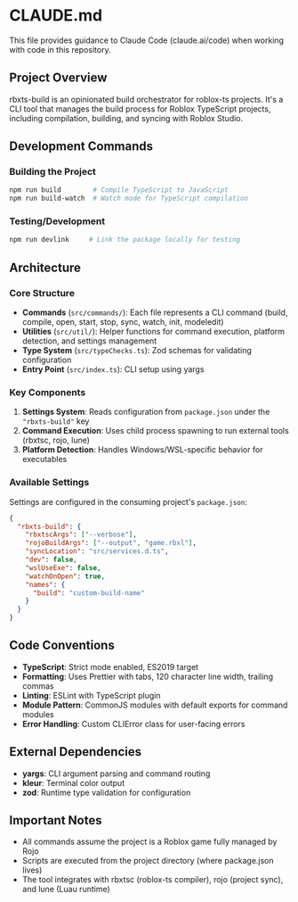 # CLAUDE.md

This file provides guidance to Claude Code (claude.ai/code) when working with code in this repository.

## Project Overview

rbxts-build is an opinionated build orchestrator for roblox-ts projects. It's a CLI tool that manages the build process for Roblox TypeScript projects, including compilation, building, and syncing with Roblox Studio.

## Development Commands

### Building the Project
```bash
npm run build        # Compile TypeScript to JavaScript
npm run build-watch  # Watch mode for TypeScript compilation
```

### Testing/Development
```bash
npm run devlink     # Link the package locally for testing
```

## Architecture

### Core Structure

- **Commands** (`src/commands/`): Each file represents a CLI command (build, compile, open, start, stop, sync, watch, init, modeledit)
- **Utilities** (`src/util/`): Helper functions for command execution, platform detection, and settings management
- **Type System** (`src/typeChecks.ts`): Zod schemas for validating configuration
- **Entry Point** (`src/index.ts`): CLI setup using yargs

### Key Components

1. **Settings System**: Reads configuration from `package.json` under the `"rbxts-build"` key
2. **Command Execution**: Uses child process spawning to run external tools (rbxtsc, rojo, lune)
3. **Platform Detection**: Handles Windows/WSL-specific behavior for executables

### Available Settings

Settings are configured in the consuming project's `package.json`:
```json
{
  "rbxts-build": {
    "rbxtscArgs": ["--verbose"],
    "rojoBuildArgs": ["--output", "game.rbxl"],
    "syncLocation": "src/services.d.ts",
    "dev": false,
    "wslUseExe": false,
    "watchOnOpen": true,
    "names": {
      "build": "custom-build-name"
    }
  }
}
```

## Code Conventions

- **TypeScript**: Strict mode enabled, ES2019 target
- **Formatting**: Uses Prettier with tabs, 120 character line width, trailing commas
- **Linting**: ESLint with TypeScript plugin
- **Module Pattern**: CommonJS modules with default exports for command modules
- **Error Handling**: Custom CLIError class for user-facing errors

## External Dependencies

- **yargs**: CLI argument parsing and command routing
- **kleur**: Terminal color output
- **zod**: Runtime type validation for configuration

## Important Notes

- All commands assume the project is a Roblox game fully managed by Rojo
- Scripts are executed from the project directory (where package.json lives)
- The tool integrates with rbxtsc (roblox-ts compiler), rojo (project sync), and lune (Luau runtime)